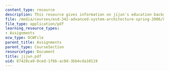 ```yaml
---
content_type: resource
description: This resource gives information on jijun's education background.
file: /media/courses/esd-342-advanced-system-architecture-spring-2006/87420ca90ced1f6bac0d3bb4cda10119_jijun.pdf
file_type: application/pdf
learning_resource_types:
- Assignments
ocw_type: OCWFile
parent_title: Assignments
parent_type: CourseSection
resourcetype: Document
title: jijun.pdf
uid: 87420ca9-0ced-1f6b-ac0d-3bb4cda10119
---
```


